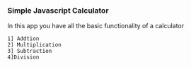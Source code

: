 ### Simple Javascript Calculator

In this app you have all the basic functionality of a calculator
```
1] Addtion
2] Multiplication
3] Subtraction
4]Division 